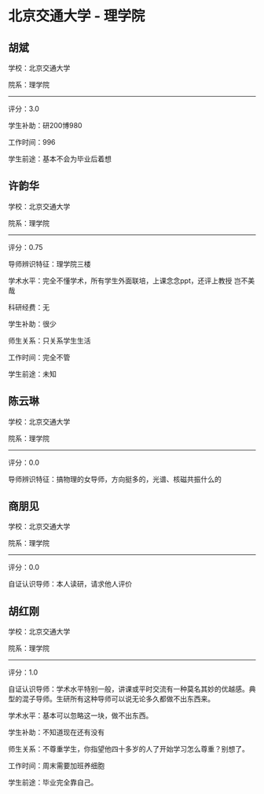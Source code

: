# 北京交通大学 - 理学院

## 胡斌

学校：北京交通大学

院系：理学院

* * *

评分：3.0

学生补助：研200博980

工作时间：996

学生前途：基本不会为毕业后着想

## 许韵华

学校：北京交通大学

院系：理学院

* * *

评分：0.75

导师辨识特征：理学院三楼

学术水平：完全不懂学术，所有学生外面联培，上课念念ppt，还评上教授 岂不美哉

科研经费：无

学生补助：很少

师生关系：只关系学生生活

工作时间：完全不管

学生前途：未知

## 陈云琳

学校：北京交通大学

院系：理学院

* * *

评分：0.0

导师辨识特征：搞物理的女导师，方向挺多的，光谱、核磁共振什么的

## 商朋见

学校：北京交通大学

院系：理学院

* * *

评分：0.0

自证认识导师：本人读研，请求他人评价

## 胡红刚

学校：北京交通大学

院系：理学院

* * *

评分：1.0

自证认识导师：学术水平特别一般，讲课或平时交流有一种莫名其妙的优越感。典型的混子导师。生研所有这种导师可以说无论多久都做不出东西来。

学术水平：基本可以忽略这一块，做不出东西。

学生补助：不知道现在还有没有

师生关系：不尊重学生，你指望他四十多岁的人了开始学习怎么尊重？别想了。

工作时间：周末需要加班养细胞

学生前途：毕业完全靠自己。